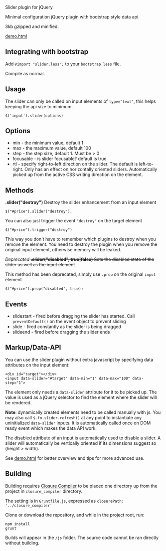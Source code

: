 Slider plugin for jQuery


Minimal configuration jQuery plugin with bootstrap style data api.

3kb gzipped and minified.

[demo.html](http://petkaantonov.github.io/jQuery-slider/demo.html)

Integrating with bootstrap
--------------------------

Add `@import "slider.less";` to your `bootstrap.less` file. 

Compile as normal.

Usage
-----

The slider can only be called on input elements of `type="text"`, this helps keeping
the api size to minimum. 

    $('input').slider(options)
    
Options
-------

* min - the minimum value, default 1
* max - the maximum value, default 100
* step - the step size, default 1. Must be > 0
* focusable - is slider focusable? default is true
* rtl - specify right-to-left direction on the slider. The default is left-to-right. Only has an effect on horizontally oriented sliders. Automatically picked up from the active CSS writing direction on the element.

Methods
-------

__.slider("destroy")__
Destroy the slider enhancement from an input element

    $("#price").slider("destroy");
    
You can also just trigger the event `"destroy"` on the target element

    $("#price").trigger("destroy")
    
This way you don't have to remember which plugins to destroy when you remove the element. You need
to destroy the plugin when you remove the original input element, otherwise memory will be leaked.
    
*Deprecated*  <del>__.slider("disabled", true|false)__
Sets the disabled state of the slider as well as the input element</del>

This method has been deprecated, simply use `.prop` on the original `input` element

    $("#price").prop("disabled", true);
    
Events
------

* slidestart - fired before dragging the slider has started. Call `preventDefault()` on the event object to prevent sliding
* slide - fired constantly as the slider is being dragged
* slideend - fired before dragging the slider ends

Markup/Data-API
--------

You can use the slider plugin without extra javascript by specifying data attributes on the input element:

    <div id="target"></div>
    <input data-slider="#target" data-min="1" data-max="100" data-step="1">
    
The element only needs a `data-slider` attribute for it to be picked up. The value is used as a jQuery selector to find the element where the slider will be rendered.

**Note**: dynamically created elements need to be called manually with js. You may also call `$.fn.slider.refresh()` at any point to instantiate any
uninitialized `data-slider` inputs. It is automatically called once on DOM ready event which makes the data API work.

The disabled attribute of an input is automatically used to disable a slider. A slider will automatically
be vertically oriented if its dimensions suggest so (height > width).



See [demo.html](http://petkaantonov.github.io/jQuery-slider/demo.html) for better overview and tips for more advanced use.

Building
----------

Building requires [Closure Compiler](http://dl.google.com/closure-compiler/compiler-latest.zip) to be placed
one directory up from the project in `closure_compiler` directory.

The setting is in `Gruntfile.js`, expressed as `closurePath: '../closure_compiler'`

Clone or download the repository, and while in the project root, run:

    npm install
    grunt
    
Builds will appear in the `/js` folder. The source code cannot be ran directly without building.